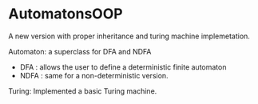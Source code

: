 # AutomatonsOOP
A new version with proper inheritance and turing machine implemetation.

Automaton: a superclass for DFA and NDFA
 - DFA : allows the user to define a deterministic finite automaton 
 - NDFA : same for a non-deterministic version.
 
Turing:
Implemented a basic Turing machine.
